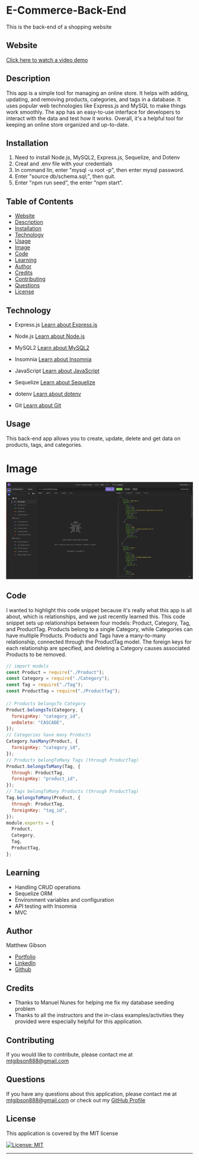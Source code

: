 # E-Commerce-Back-End

This is the back-end of a shopping website

## Website

[Click here to watch a video demo](https://drive.google.com/file/d/1Fvk_3knhg5utdPcn7OCdCTom6Aj0RylA/view)

## Description

This app is a simple tool for managing an online store. It helps with adding, updating, and removing products, categories, and tags in a database. It uses popular web technologies like Express.js and MySQL to make things work smoothly. The app has an easy-to-use interface for developers to interact with the data and test how it works. Overall, it's a helpful tool for keeping an online store organized and up-to-date.

## Installation

1. Need to install Node.js, MySQL2, Express.js, Sequelize, and Dotenv
2. Creat and .env file with your credentials
3. In command lin, enter "mysql -u root -p", then enter mysql password.
4. Enter "source db/schema.sql;", then quit.
5. Enter "npm run seed", the enter "npm start".

## Table of Contents

- [Website](#website)
- [Description](#description)
- [Installation](#installation)
- [Technology](#technology)
- [Usage](#usage)
- [Image](#image)
- [Code](#code)
- [Learning](#learning)
- [Author](#author)
- [Credits](#credits)
- [Contributing](#Contributing)
- [Questions](#questions)
- [License](#license)

## Technology

- Express.js
  [Learn about Express.js](https://expressjs.com/)

- Node.js
  [Learn about Node.js](https://nodejs.org/en)

- MySQL2
  [Learn about MySQL2](https://www.npmjs.com/package/mysql2)

- Insomnia
  [Learn about Insomnia](https://insomnia.rest/)

- JavaScript
  [Learn about JavaScript](https://developer.mozilla.org/en-US/docs/Web/JavaScript)

- Sequelize
  [Learn about Sequelize](https://sequelize.org/)

- dotenv
  [Learn about dotenv](https://www.npmjs.com/package/dotenv)

- Git
  [Learn about Git](https://git-scm.com/)

## Usage

This back-end app allows you to create, update, delete and get data on products, tags, and categories.

# Image

![Alt Text](/Screenshot%202023-05-05%20at%2012.59.17%20AM.png)

## Code

I wanted to highlight this code snippet because it's really what this app is all about, which is relationships, and we just recently learned this. This code snippet sets up relationships between four models: Product, Category, Tag, and ProductTag. Products belong to a single Category, while Categories can have multiple Products. Products and Tags have a many-to-many relationship, connected through the ProductTag model. The foreign keys for each relationship are specified, and deleting a Category causes associated Products to be removed.

```JavaScript
// import models
const Product = require("./Product");
const Category = require("./Category");
const Tag = require("./Tag");
const ProductTag = require("./ProductTag");

// Products belongsTo Category
Product.belongsTo(Category, {
  foreignKey: "category_id",
  onDelete: "CASCADE",
});
// Categories have many Products
Category.hasMany(Product, {
  foreignKey: "category_id",
});
// Products belongToMany Tags (through ProductTag)
Product.belongsToMany(Tag, {
  through: ProductTag,
  foreignKey: "product_id",
});
// Tags belongToMany Products (through ProductTag)
Tag.belongsToMany(Product, {
  through: ProductTag,
  foreignKey: "tag_id",
});
module.exports = {
  Product,
  Category,
  Tag,
  ProductTag,
};


```

## Learning

- Handling CRUD operations
- Sequelize ORM
- Environment variables and configuration
- API testing with Insomnia
- MVC

## Author

Matthew Gibson

- [Portfolio](https://github.com/ohSweetWampum)
- [LinkedIn](https://www.linkedin.com/in/matthew-gibson-6b9b12237/)
- [Github](https://github.com/ohSweetWampum)

## Credits

- Thanks to Manuel Nunes for helping me fix my database seeding problem
- Thanks to all the instructors and the in-class examples/activities they provided were especially helpful for this application.

## Contributing

If you would like to contribute, please contact me at [mtgibson888@gmail.com](mailto:mtgibson888@gmail.com)

## Questions

If you have any questions about this application, please contact me at [mtgibson888@gmail.com](mailto:mtgibson888@gmail.com) or check out my [GitHub Profile](https://github.com/ohSweetWampum)

## License

This application is covered by the MIT license

[![License: MIT](https://img.shields.io/badge/License-MIT-yellow.svg)](https://opensource.org/licenses/MIT)

---

```

```
